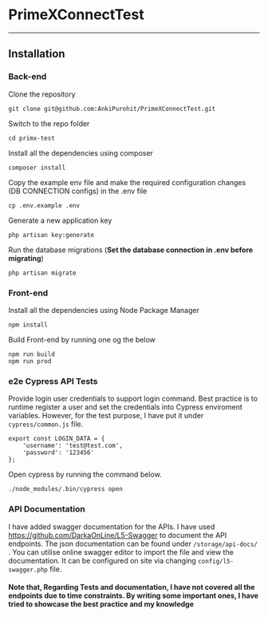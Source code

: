 # PrimeXConnectTest

----------

## Installation

### Back-end

Clone the repository

    git clone git@github.com:AnkiPurohit/PrimeXConnectTest.git

Switch to the repo folder

    cd primx-test

Install all the dependencies using composer

    composer install

Copy the example env file and make the required configuration changes (DB CONNECTION configs) in the .env file

    cp .env.example .env

Generate a new application key

    php artisan key:generate
    
Run the database migrations (**Set the database connection in .env before migrating**)

    php artisan migrate

### Front-end

Install all the dependencies using Node Package Manager

    npm install

Build Front-end by running one og the below

    npm run build 
    npm run prod
    
### e2e Cypress API Tests

Provide login user credentials to support login command. Best practice is to runtime register a user and set the credentials into Cypress enviroment variables. However, for the test purpose, I have put it under `cypress/common.js` file.

    export const LOGIN_DATA = {
        'username': 'test@test.com',
        'password': '123456'
    };


Open cypress by running the command below. 

    ./node_modules/.bin/cypress open
    

### API Documentation

I have added swagger documentation for the APIs. I have used https://github.com/DarkaOnLine/L5-Swagger to document the API endpoints. The json documentation can be found under `/storage/api-docs/` . You can utilise online swagger editor to import the file and view the documentation. It can be configured on site via changing `config/l5-swagger.php` file. 


#### Note that, Regarding Tests and documentation, I have not covered all the endpoints due to time constraints. By writing some important ones, I have tried to showcase the best practice and my knowledge
